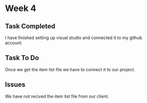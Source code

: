 # Week 4

## Task Completed
I have finished setting up visual studio and connected it to my github account.

## Task To Do
Once we get the item list file we have to connect it to our project.

## Issues
We have not recived the item list file from our client.